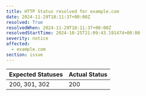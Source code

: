 ```yaml
---
title: HTTP Status resolved for example.com
date: 2024-11-29T18:11:37+00:00Z
resolved: True
resolvedWhen: 2024-11-29T18:11:37+00:00Z
resolvedStartTime: 2024-10-25T21:09:43.191474+00:00
severity: notice
affected:
  - example.com
section: issue
---
```


| Expected Statuses | Actual Status  |
|-------------------|----------------|
| 200, 301, 302 | 200 |

